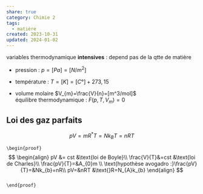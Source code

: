 ```yaml
---  
share: true  
category: Chimie 2  
tags:  
  - matière  
created: 2023-10-31  
updated: 2024-01-02  
---  
```

  
variables thermodynamique **intensives** : depend pas de la qtte de matière   
  
- pression : $p=[Pa]=[N/m^{2}]$  
  
- température : $T=[K]=[C°] + 273,15$  
  
- volume molaire $V_{m}=\frac{V}{n}=[m^3/mol]$  
équilibre thermodynamique : $F(p,T,V_{m})=0$  
  
## Loi des gaz parfaits  
$$  
pV=mR^*T=Nk_{B}T=nRT  
$$  
  
`\begin{proof}`  
$$  
\begin{align}  
pV &= cst  &\text{loi de Boyle}\\  
\frac{V}{T}&=cst &\text{loi de Charles}\\  
\frac{pV}{T}=&A_{0}m \\  
\text{hypothèse avogadro :}\frac{pV}{T}=&Nk_{b}=nR\\  
pV=&nRT   &\text{}R=N_{A}k_{b}  
\end{align}  
$$  
`\end{proof}`  
